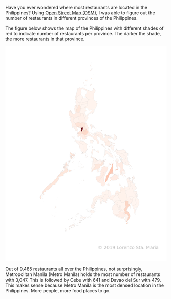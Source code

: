 Have you ever wondered where most restaurants are located in the Philippines? Using [Open Street Map (OSM)](https://www.openstreetmap.org/#map=5/13.019/121.767), I was able to figure out the number of restaurants in different provinces of the Philippines. 

The figure below shows the map of the Philippines with different shades of red to indicate number of restaurants per province. The darker the shade, the more restaurants in that province.


![png](/assets/images/20190618/restos_ph.png)


Out of 9,485 restaurants all over the Philippines, not surprisingly, Metropolitan Manila (Metro Manila) holds the most number of restaurants with 3,047. This is followed by Cebu with 641 and Davao del Sur with 479. This makes sense because Metro Manila is the most densed location in the Philippines. More people, more food places to go.
